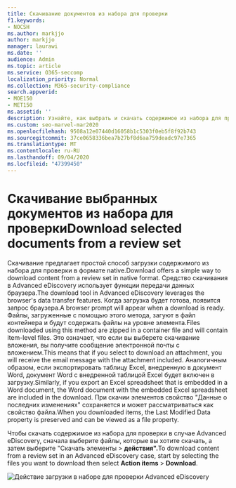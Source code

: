 ```yaml
---
title: Скачивание документов из набора для проверки
f1.keywords:
- NOCSH
ms.author: markjjo
author: markjjo
manager: laurawi
ms.date: ''
audience: Admin
ms.topic: article
ms.service: O365-seccomp
localization_priority: Normal
ms.collection: M365-security-compliance
search.appverid:
- MOE150
- MET150
ms.assetid: ''
description: Узнайте, как выбрать и скачать содержимое из набора для проверки в Advanced eDiscovery для презентаций или внешних отзывов.
ms.custom: seo-marvel-mar2020
ms.openlocfilehash: 9508a12e07440d16058b1c5303f0eb5f8f92b743
ms.sourcegitcommit: 37ce0658336bea7b27bf8d6aa759deadc97e7365
ms.translationtype: MT
ms.contentlocale: ru-RU
ms.lasthandoff: 09/04/2020
ms.locfileid: "47399450"
---
```

# <a name="download-selected-documents-from-a-review-set"></a><span data-ttu-id="913fc-103">Скачивание выбранных документов из набора для проверки</span><span class="sxs-lookup"><span data-stu-id="913fc-103">Download selected documents from a review set</span></span>

<span data-ttu-id="913fc-104">Скачивание предлагает простой способ загрузки содержимого из набора для проверки в формате native.</span><span class="sxs-lookup"><span data-stu-id="913fc-104">Download offers a simple way to download content from a review set in native format.</span></span> <span data-ttu-id="913fc-105">Средство скачивания в Advanced eDiscovery использует функции передачи данных браузера.</span><span class="sxs-lookup"><span data-stu-id="913fc-105">The download tool in Advanced eDiscovery leverages the browser's data transfer features.</span></span> <span data-ttu-id="913fc-106">Когда загрузка будет готова, появится запрос браузера.</span><span class="sxs-lookup"><span data-stu-id="913fc-106">A browser prompt will appear when a download is ready.</span></span> <span data-ttu-id="913fc-107">Файлы, загруженные с помощью этого метода, загуют в файл контейнера и будут содержать файлы на уровне элемента.</span><span class="sxs-lookup"><span data-stu-id="913fc-107">Files downloaded using this method are zipped in a container file and will contain item-level files.</span></span> <span data-ttu-id="913fc-108">Это означает, что если вы выберете скачивание вложения, вы получите сообщение электронной почты с вложением.</span><span class="sxs-lookup"><span data-stu-id="913fc-108">This means that if you select to download an attachment, you will receive the email message with the attachment included.</span></span> <span data-ttu-id="913fc-109">Аналогичным образом, если экспортировать таблицу Excel, внедренную в документ Word, документ Word с внедренной таблицой Excel будет включен в загрузку.</span><span class="sxs-lookup"><span data-stu-id="913fc-109">Similarly, if you export an Excel spreadsheet that is embedded in a Word document, the Word document with the embedded Excel spreadsheet are included in the download.</span></span> <span data-ttu-id="913fc-110">При скачии элементов свойство "Данные о последних изменениях" сохраняется и может рассматриваться как свойство файла.</span><span class="sxs-lookup"><span data-stu-id="913fc-110">When you downloaded items, the Last Modified Data property is preserved and can be viewed as a file property.</span></span>

<span data-ttu-id="913fc-111">Чтобы скачать содержимое из набора для проверки в случае Advanced eDiscovery, сначала выберите файлы, которые вы хотите скачать, а затем выберите "Скачать элементы  >  **действия".**</span><span class="sxs-lookup"><span data-stu-id="913fc-111">To download content from a review set in an Advanced eDiscovery case, start by selecting the files you want to download then select **Action items** > **Download**.</span></span>

![Действие загрузки в наборе для проверки Advanced eDiscovery](../media/eDiscoDownload.png)
